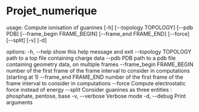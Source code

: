 # Projet_numerique

usage: Compute ionisation of guanines [-h] [--topology TOPOLOGY] [--pdb PDB] [--frame_begin FRAME_BEGIN] [--frame_end FRAME_END] [--force]
                                      [--split] [-v] [-d]

options:
  -h, --help            show this help message and exit
  --topology TOPOLOGY   path to a top file containing charge data
  --pdb PDB             path to a pdb file containing geometry data, on multiple frames
  --frame_begin FRAME_BEGIN
                        number of the first frame of the frame interval to consider in computations (starting at 1)
  --frame_end FRAME_END
                        number of the first frame of the frame interval to consider in computations
  --force               Compute electrostatic force instead of energy
  --split               Consider guanines as three entities : phosphate, pentose, base
  -v, --verbose         Verbose mode
  -d, --debug           Print arguments
